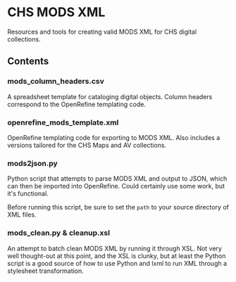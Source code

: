 # CHS MODS XML
Resources and tools for creating valid MODS XML for CHS digital collections.

## Contents
### mods_column_headers.csv
A spreadsheet template for cataloging digital objects. Column headers correspond to the OpenRefine templating code.

### openrefine_mods_template.xml
OpenRefine templating code for exporting to MODS XML. Also includes a versions tailored for the CHS Maps and AV collections.

### mods2json.py
Python script that attempts to parse MODS XML and output to JSON, which can then be imported into OpenRefine. Could certainly use some work, but it's functional.

Before running this script, be sure to set the ```path``` to your source directory of XML files.

### mods_clean.py & cleanup.xsl
An attempt to batch clean MODS XML by running it through XSL. Not very well thought-out at this point, and the XSL is clunky, but at least the Python script is a good source of how to use Python and lxml to run XML through a stylesheet transformation.
